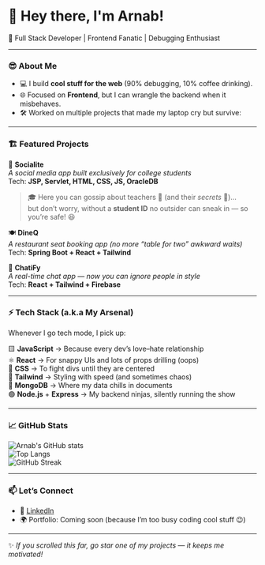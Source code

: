 # 👋 Hey there, I'm Arnab!  

🚀 Full Stack Developer | Frontend Fanatic | Debugging Enthusiast  

---

### 😎 About Me
- 💻 I build **cool stuff for the web** (90% debugging, 10% coffee drinking).
- 🌐 Focused on **Frontend**, but I can wrangle the backend when it misbehaves.  
- 🛠️ Worked on multiple projects that made my laptop cry but survive:  

---

### 🏗️ Featured Projects  

🍵 **Socialite**  
*A social media app built exclusively for college students*  
Tech: **JSP, Servlet, HTML, CSS, JS, OracleDB**  
>🎓 Here you can gossip about teachers 👀 (and their *secrets* 🤫)…  
>but don’t worry, without a **student ID** no outsider can sneak in — so you’re safe! 😆  

🍽️ **DineQ**  
*A restaurant seat booking app (no more “table for two” awkward waits)*  
Tech: **Spring Boot + React + Tailwind**  

💬 **ChatiFy**  
*A real-time chat app — now you can ignore people in style*  
Tech: **React + Tailwind + Firebase**  

---

### ⚡ Tech Stack (a.k.a My Arsenal)  

Whenever I go tech mode, I pick up:  

🟨 **JavaScript** → Because every dev’s love–hate relationship  
⚛️ **React** → For snappy UIs and lots of props drilling (oops)  
🎨 **CSS** → To fight divs until they are centered  
🌊 **Tailwind** → Styling with speed (and sometimes chaos)  
🌿 **MongoDB** → Where my data chills in documents  
🟢 **Node.js** + **Express** → My backend ninjas, silently running the show  

---


### 📈 GitHub Stats  

![Arnab's GitHub stats](https://github-readme-stats.vercel.app/api?username=arnab0403&show_icons=true&theme=radical)  
![Top Langs](https://github-readme-stats.vercel.app/api/top-langs/?username=arnab0403&layout=compact&theme=radical)  
![GitHub Streak](https://github-readme-streak-stats.herokuapp.com/?user=arnab0403&theme=radical)

---

### 📫 Let’s Connect  
- 💼 [LinkedIn](https://www.linkedin.com/in/arnab-dutta-933a142b6/) 
- 🌍 Portfolio: Coming soon (because I’m too busy coding cool stuff 😉)  

---

✨ *If you scrolled this far, go star one of my projects — it keeps me motivated!*  
